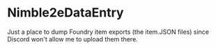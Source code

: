 # Nimble2eDataEntry
Just a place to dump Foundry item exports (the item.JSON files) since Discord won't allow me to upload them there.
